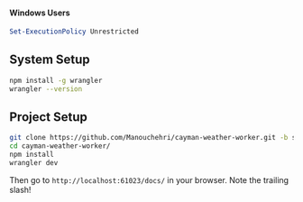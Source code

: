 #### Windows Users
```powershell
Set-ExecutionPolicy Unrestricted
```

## System Setup
```sh
npm install -g wrangler 
wrangler --version 
```

## Project Setup
```sh
git clone https://github.com/Manouchehri/cayman-weather-worker.git -b solution-1
cd cayman-weather-worker/
npm install
wrangler dev
```

Then go to `http://localhost:61023/docs/` in your browser. Note the trailing slash!
